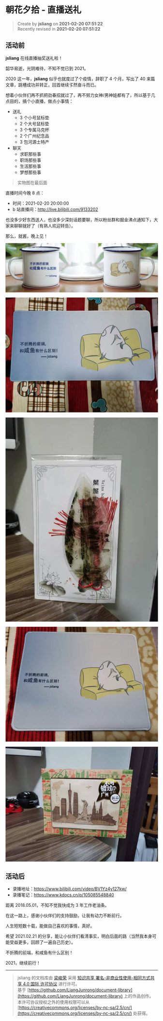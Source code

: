 朝花夕拾 - 直播送礼
===

> Create by **jsliang** on **2021-02-20 07:51:22**  
> Recently revised in **2021-02-20 07:51:22**

## 活动前

**jsliang** 在线直播抽奖送礼啦！

韶华易逝，光阴难待，不知不觉已到 2021。

2020 这一年，**jsliang** 似乎也就度过了个疫情，辞职了 4 个月，写出了 40 来篇文章，跳槽成功并转正，回首继续孓然奋斗而已。

想着小伙伴们再不抓把劲春招就过了，再不努力女神/男神娃都有了，所以基于几点目的，搞个小直播，做点小事情：

* 送礼
  * 3 个小号鼠标垫
  * 2 个大号鼠标垫
  * 3 个专属马克杯
  * 2 个广州纪念品
  * 3 包河源土特产
* 聊天
  * 求职那些事
  * 职场那些事
  * 生活那些事
  * 梦想那些事

> 实物图在最后面

直播时间今晚 8 点：

* 时间：2021-02-20 20:00:00
* b 站直播间：http://live.bilibili.com/9133202

也没多少好东西送人，也没多少深刻话题要聊，所以粉丝群和掘金沸点通知下，大家来聊聊就好了（有熟人欢迎转告）。

那么，就酱，晚上见！

![图](./img/02-20-gif1.jpg)

![图](./img/02-20-gif2.jpg)

![图](./img/02-20-gif3.jpg)

![图](./img/02-20-gif4.jpg)

![图](./img/02-20-gif5.jpg)

## 活动后

* 录播地址：https://www.bilibili.com/video/BV1Yz4y127kw/
* 录播笔记：https://www.kdocs.cn/p/105085548840

距离 2018.05.01，不知不觉我快成为 3 年工作老油条。

在这一路上，感谢小伙伴们的支持鼓励，让我有动力不断前行。

人生短短数十载，能做自己喜欢的事情，真好。

希望 2021.02.21 的分享，能让小伙伴们看清事实，明白后面的路（当然我本身可能受益更多，回顾了一遍自己历史）。

不折腾的前端，和咸鱼有什么区别！

2021，继续前行！

---

> jsliang 的文档库由 [梁峻荣](https://github.com/LiangJunrong) 采用 [知识共享 署名-非商业性使用-相同方式共享 4.0 国际 许可协议](http://creativecommons.org/licenses/by-nc-sa/4.0/) 进行许可。<br/>基于 [https://github.com/LiangJunrong/document-library](https://github.com/LiangJunrong/document-library) 上的作品创作。<br/>本许可协议授权之外的使用权限可以从 [https://creativecommons.org/licenses/by-nc-sa/2.5/cn/](https://creativecommons.org/licenses/by-nc-sa/2.5/cn/) 处获得。
